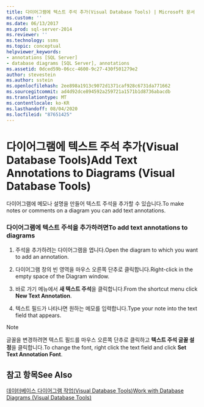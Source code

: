 ```yaml
---
title: 다이어그램에 텍스트 주석 추가(Visual Database Tools) | Microsoft 문서
ms.custom: ''
ms.date: 06/13/2017
ms.prod: sql-server-2014
ms.reviewer: ''
ms.technology: ssms
ms.topic: conceptual
helpviewer_keywords:
- annotations [SQL Server]
- database diagrams [SQL Server], annotations
ms.assetid: 0dced59b-06cc-4600-9c27-430f501279e2
author: stevestein
ms.author: sstein
ms.openlocfilehash: 2ee898a1913c9072d1371caf928c6731da771662
ms.sourcegitcommit: ad4d92dce894592a259721a1571b1d8736abacdb
ms.translationtype: MT
ms.contentlocale: ko-KR
ms.lasthandoff: 08/04/2020
ms.locfileid: "87651425"
---
```

# <a name="add-text-annotations-to-diagrams-visual-database-tools"></a><span data-ttu-id="e6ebd-102">다이어그램에 텍스트 주석 추가(Visual Database Tools)</span><span class="sxs-lookup"><span data-stu-id="e6ebd-102">Add Text Annotations to Diagrams (Visual Database Tools)</span></span>
  <span data-ttu-id="e6ebd-103">다이어그램에 메모나 설명을 만들어 텍스트 주석을 추가할 수 있습니다.</span><span class="sxs-lookup"><span data-stu-id="e6ebd-103">To make notes or comments on a diagram you can add text annotations.</span></span>  
  
### <a name="to-add-text-annotations-to-diagrams"></a><span data-ttu-id="e6ebd-104">다이어그램에 텍스트 주석을 추가하려면</span><span class="sxs-lookup"><span data-stu-id="e6ebd-104">To add text annotations to diagrams</span></span>  
  
1.  <span data-ttu-id="e6ebd-105">주석을 추가하려는 다이어그램을 엽니다.</span><span class="sxs-lookup"><span data-stu-id="e6ebd-105">Open the diagram to which you want to add an annotation.</span></span>  
  
2.  <span data-ttu-id="e6ebd-106">다이어그램 창의 빈 영역을 마우스 오른쪽 단추로 클릭합니다.</span><span class="sxs-lookup"><span data-stu-id="e6ebd-106">Right-click in the empty space of the Diagram window.</span></span>  
  
3.  <span data-ttu-id="e6ebd-107">바로 가기 메뉴에서 **새 텍스트 주석**을 클릭합니다.</span><span class="sxs-lookup"><span data-stu-id="e6ebd-107">From the shortcut menu click **New Text Annotation**.</span></span>  
  
4.  <span data-ttu-id="e6ebd-108">텍스트 필드가 나타나면 원하는 메모를 입력합니다.</span><span class="sxs-lookup"><span data-stu-id="e6ebd-108">Type your note into the text field that appears.</span></span>  
  
> [!NOTE]  
>  <span data-ttu-id="e6ebd-109">글꼴을 변경하려면 텍스트 필드를 마우스 오른쪽 단추로 클릭하고 **텍스트 주석 글꼴 설정**을 클릭합니다.</span><span class="sxs-lookup"><span data-stu-id="e6ebd-109">To change the font, right click the text field and click **Set Text Annotation Font**.</span></span>  
  
## <a name="see-also"></a><span data-ttu-id="e6ebd-110">참고 항목</span><span class="sxs-lookup"><span data-stu-id="e6ebd-110">See Also</span></span>  
 [<span data-ttu-id="e6ebd-111">데이터베이스 다이어그램 작업&#40;Visual Database Tools&#41;</span><span class="sxs-lookup"><span data-stu-id="e6ebd-111">Work with Database Diagrams &#40;Visual Database Tools&#41;</span></span>](visual-database-tools.md)  
  
  
